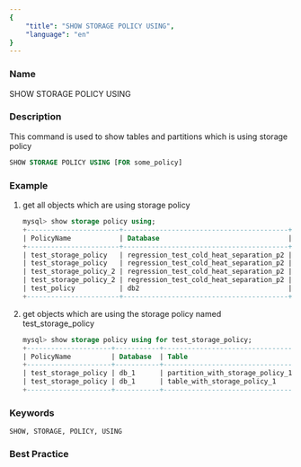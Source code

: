 ```yaml
---
{
    "title": "SHOW STORAGE POLICY USING",
    "language": "en"
}
---
```


<!--
Licensed to the Apache Software Foundation (ASF) under one
or more contributor license agreements.  See the NOTICE file
distributed with this work for additional information
regarding copyright ownership.  The ASF licenses this file
to you under the Apache License, Version 2.0 (the
"License"); you may not use this file except in compliance
with the License.  You may obtain a copy of the License at

  http://www.apache.org/licenses/LICENSE-2.0

Unless required by applicable law or agreed to in writing,
software distributed under the License is distributed on an
"AS IS" BASIS, WITHOUT WARRANTIES OR CONDITIONS OF ANY
KIND, either express or implied.  See the License for the
specific language governing permissions and limitations
under the License.
-->



### Name

SHOW STORAGE POLICY USING

### Description

This command is used to show tables and partitions which is using storage policy

```sql
SHOW STORAGE POLICY USING [FOR some_policy]
```

### Example

1. get all objects which are using storage policy

   ```sql
   mysql> show storage policy using;
   +-----------------------+-----------------------------------------+----------------------------------------+------------+
   | PolicyName            | Database                                | Table                                  | Partitions |
   +-----------------------+-----------------------------------------+----------------------------------------+------------+
   | test_storage_policy   | regression_test_cold_heat_separation_p2 | table_with_storage_policy_1            | ALL        |
   | test_storage_policy   | regression_test_cold_heat_separation_p2 | partition_with_multiple_storage_policy | p201701    |
   | test_storage_policy_2 | regression_test_cold_heat_separation_p2 | partition_with_multiple_storage_policy | p201702    |
   | test_storage_policy_2 | regression_test_cold_heat_separation_p2 | table_with_storage_policy_2            | ALL        |
   | test_policy           | db2                                     | db2_test_1                             | ALL        |
   +-----------------------+-----------------------------------------+----------------------------------------+------------+
   ```

2. get objects which are using the storage policy named test_storage_policy

    ```sql
    mysql> show storage policy using for test_storage_policy;
    +---------------------+-----------+---------------------------------+------------+
    | PolicyName          | Database  | Table                           | Partitions |
    +---------------------+-----------+---------------------------------+------------+
    | test_storage_policy | db_1      | partition_with_storage_policy_1 | p201701    |
    | test_storage_policy | db_1      | table_with_storage_policy_1     | ALL        |
    +---------------------+-----------+---------------------------------+------------+
   ```

### Keywords

    SHOW, STORAGE, POLICY, USING

### Best Practice
